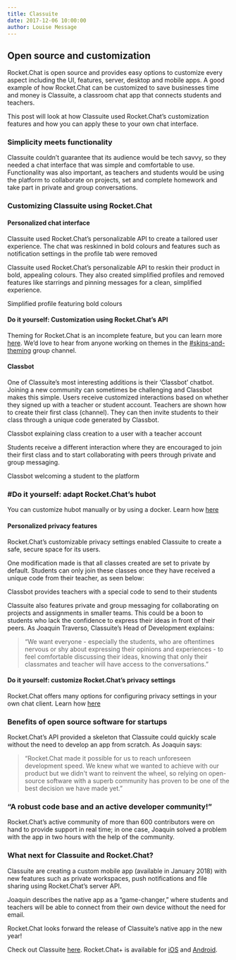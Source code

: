 ```yaml
---
title: Classuite
date: 2017-12-06 10:00:00
author: Louise Message
---
```


## Open source and customization

Rocket.Chat is open source and provides easy options to customize every aspect including the UI, features, server, desktop and mobile apps. A good example of how Rocket.Chat can be customized to save businesses time and money is Classuite, a classroom chat app that connects students and teachers.

This post will look at how Classuite used Rocket.Chat’s customization features and how you can apply these to your own chat interface.

### Simplicity meets functionality

Classuite couldn’t guarantee that its audience would be tech savvy, so they needed a chat interface that was simple and comfortable to use. Functionality was also important, as teachers and students would be using the platform to collaborate on projects, set and complete homework and take part in private and group conversations.

### Customizing Classuite using Rocket.Chat

#### Personalized chat interface

Classuite used Rocket.Chat’s personalizable API to create a tailored user experience. The chat was reskinned in bold colours and features such as notification settings in the profile tab were removed

Classuite used Rocket.Chat’s personalizable API to reskin their product in bold, appealing colours. They also created simplified profiles and removed features like starrings and pinning messages for a clean, simplified experience.

Simplified profile featuring bold colours

#### **Do it yourself**: Customization using Rocket.Chat’s API

Theming for Rocket.Chat is an incomplete feature, but you can learn more [here](https://rocket.chat/docs/developer-guides/ui-and-theming/themes/). We’d love to hear from anyone working on themes in the [#skins-and-theming](https://open.rocket.chat/channel/skins-and-theming) group channel.

#### Classbot

One of Classuite’s most interesting additions is their ‘Classbot’ chatbot. Joining a new community can sometimes be challenging and Classbot makes this simple. Users receive customized interactions based on whether they signed up with a teacher or student account. Teachers are shown how to create their first class (channel). They can then invite students to their class through a unique code generated by Classbot.


Classbot explaining class creation to a user with a teacher account

Students receive a different interaction where they are encouraged to join their first class and to start collaborating with peers through private and group messaging.

Classbot welcoming a student to the platform

### #**Do it yourself**: adapt Rocket.Chat’s hubot

You can customize hubot manually or by using a docker. Learn how [here](https://rocket.chat/docs/administrator-guides/hubot/)

#### Personalized privacy features
Rocket.Chat’s customizable privacy settings enabled Classuite to create a safe, secure space for its users.

One modification made is that all classes created are set to private by default. Students can only join these classes once they have received a unique code from their teacher, as seen below:

Classbot provides teachers with a special code to send to their students

Classuite also features private and group messaging for collaborating on projects and assignments in smaller teams. This could be a boon to students who lack the confidence to express their ideas in front of their peers. As Joaquin Traverso, Classuite’s Head of Development explains:

> “We want everyone - especially the students, who are oftentimes nervous or shy about expressing their opinions and experiences - to feel comfortable discussing their ideas, knowing that only their classmates and teacher will have access to the conversations.”

#### **Do it yourself**: customize Rocket.Chat’s privacy settings

Rocket.Chat offers many options for configuring privacy settings in your own chat client. Learn how [here](link)

### Benefits of open source software for startups

Rocket.Chat’s API provided a skeleton that Classuite could quickly scale without the need to develop an app from scratch. As Joaquin says:

> “Rocket.Chat made it possible for us to reach unforeseen development speed. We knew what we wanted to achieve with our product but we didn't want to reinvent the wheel, so relying on open-source software with a superb community has proven to be one of the best decision we have made yet.”

### “A robust code base and an active developer community!”

Rocket.Chat’s active community of more than 600 contributors were on hand to provide support in real time; in one case, Joaquin solved a problem with the app in two hours with the help of the community.

### What next for Classuite and Rocket.Chat?

Classuite are creating a custom mobile app (available in January 2018) with new features such as private workspaces, push notifications and file sharing using Rocket.Chat’s server API.

Joaquin describes the native app as a “game-changer,” where students and teachers will be able to connect from their own device without the need for email.

Rocket.Chat looks forward the release of Classuite’s native app in the new year!

Check out Classuite [here](http://classuite.com). Rocket.Chat+ is available for [iOS](link) and [Android](link).
